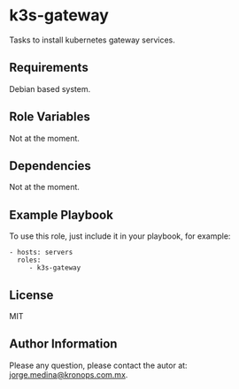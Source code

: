 k3s-gateway
===========

Tasks to install kubernetes gateway services.

Requirements
------------

Debian based system.

Role Variables
--------------

Not at the moment.

Dependencies
------------

Not at the moment.

Example Playbook
----------------

To use this role, just include it in your playbook, for example:

    - hosts: servers
      roles:
         - k3s-gateway

License
-------

MIT

Author Information
------------------

Please any question, please contact the autor at: jorge.medina@kronops.com.mx.

